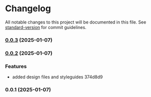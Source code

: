 # Changelog

All notable changes to this project will be documented in this file. See [standard-version](https://github.com/conventional-changelog/standard-version) for commit guidelines.

### [0.0.3](///compare/v0.0.2...v0.0.3) (2025-01-07)

### [0.0.2](///compare/v0.0.1...v0.0.2) (2025-01-07)


### Features

* added design files and styleguides 374d8d9

### 0.0.1 (2025-01-07)
